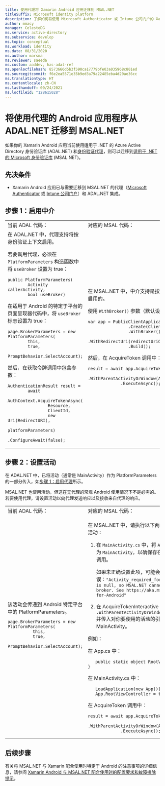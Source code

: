 ```yaml
---
title: 使用代理将 Xamarin Android 应用迁移到 MSAL.NET
titleSuffix: Microsoft identity platform
description: 了解如何将使用 Microsoft Authenticator 或 Intune 公司门户的 Xamarin Android 应用从 ADAL.NET 迁移到 MSAL.NET。
author: mmacy
manager: CelesteDG
ms.service: active-directory
ms.subservice: develop
ms.topic: conceptual
ms.workload: identity
ms.date: 08/31/2020
ms.author: marsma
ms.reviewer: saeeda
ms.custom: aaddev, has-adal-ref
ms.openlocfilehash: 8573666d5b3f590ca17779bfe03a035968c801ed
ms.sourcegitcommit: f6e2ea5571e35b9ed3a79a22485eba4d20ae36cc
ms.translationtype: HT
ms.contentlocale: zh-CN
ms.lasthandoff: 09/24/2021
ms.locfileid: "128615028"
---
```

# <a name="migrate-android-applications-that-use-a-broker-from-adalnet-to-msalnet"></a>将使用代理的 Android 应用程序从 ADAL.NET 迁移到 MSAL.NET

如果你的 Xamarin Android 应用当前使用适用于 .NET 的 Azure Active Directory 身份验证库 (ADAL.NET) 和[身份验证代理](msal-android-single-sign-on.md)，则可以迁移到[适用于 .NET 的 Microsoft 身份验证库](msal-overview.md) (MSAL.NET)。

## <a name="prerequisites"></a>先决条件

* Xamarin Android 应用已与需要迁移到 MSAL.NET 的代理（[Microsoft Authenticator](https://play.google.com/store/apps/details?id=com.azure.authenticator) 或 [Intune 公司门户](https://play.google.com/store/apps/details?id=com.microsoft.windowsintune.companyportal)）和 ADAL.NET 集成。

## <a name="step-1-enable-the-broker"></a>步骤 1：启用中介

<table>
<tr><td>当前 ADAL 代码：</td><td>对应的 MSAL 代码：</td></tr>
<tr><td>
在 ADAL.NET 中，代理支持将按身份验证上下文启用。

若要调用代理，必须在 `PlatformParameters` 构造函数中将 `useBroker` 设置为 true：

```CSharp
public PlatformParameters(
        Activity callerActivity,
        bool useBroker)
```

在适用于 Android 的特定于平台的页面呈现器代码中，将 `useBroker` 标志设置为 true：

```CSharp
page.BrokerParameters = new PlatformParameters(
        this,
        true,
        PromptBehavior.SelectAccount);
```

然后，在获取令牌调用中包含参数：

```CSharp
AuthenticationResult result =
        await
            AuthContext.AcquireTokenAsync(
                Resource,
                ClientId,
                new Uri(RedirectURI),
                platformParameters)
                .ConfigureAwait(false);
```

</td><td>
在 MSAL.NET 中，中介支持是按 PublicClientApplication 启用的。

使用 `WithBroker()` 参数（默认设置为 true）以调用代理：

```CSharp
var app = PublicClientApplicationBuilder
                .Create(ClientId)
                .WithBroker()
                .WithRedirectUri(redirectUriOnAndroid)
                .Build();
```

然后，在 AcquireToken 调用中：

```CSharp
result = await app.AcquireTokenInteractive(scopes)
             .WithParentActivityOrWindow(App.RootViewController)
             .ExecuteAsync();
```
</table>

## <a name="step-2-set-an-activity"></a>步骤 2：设置活动

在 ADAL.NET 中，已将活动（通常是 MainActivity）作为 PlatformParameters 的一部分传入，如[步骤 1：启用代理](#step-1-enable-the-broker)所示。

MSAL.NET 也使用活动，但这在无代理的常规 Android 使用情况下不是必需的。 若要使用代理，请设置活动以向代理发送响应以及接收来自代理的响应。

<table>
<tr><td>当前 ADAL 代码：</td><td>对应的 MSAL 代码：</td></tr>
<tr><td>
该活动会传递到 Android 特定平台中的 PlatformParameters。

```CSharp
page.BrokerParameters = new PlatformParameters(
          this,
          true,
          PromptBehavior.SelectAccount);
```
</td><td>

在 MSAL.NET 中，请执行以下两项操作，针对 Android 设置该活动：

1. 在 `MainActivity.cs` 中，将 `App.RootViewController` 设置为 `MainActivity`，以确保存在一个活动，其中包含对代理的调用。

    如果未正确设置此项，可能会收到以下错误：`"Activity_required_for_android_broker":"Activity is null, so MSAL.NET cannot invoke the Android broker. See https://aka.ms/Brokered-Authentication-for-Android"`

1. 在 AcquireTokenInteractive 调用中，使用 `.WithParentActivityOrWindow(App.RootViewController)` 并传入对你要使用的活动的引用。 此示例将使用 MainActivity。

例如：

在 App.cs 中：

```CSharp
   public static object RootViewController { get; set; }
```

在 MainActivity.cs 中：

```CSharp
   LoadApplication(new App());
   App.RootViewController = this;
```

在 AcquireToken 调用中：

```CSharp
result = await app.AcquireTokenInteractive(scopes)
             .WithParentActivityOrWindow(App.RootViewController)
             .ExecuteAsync();
```
</table>

## <a name="next-steps"></a>后续步骤

有关将 MSAL.NET 与 Xamarin 配合使用时特定于 Android 的注意事项的详细信息，请参阅 [Xamarin Android 与 MSAL.NET 配合使用时的配置要求和故障排除提示](msal-net-xamarin-android-considerations.md)。